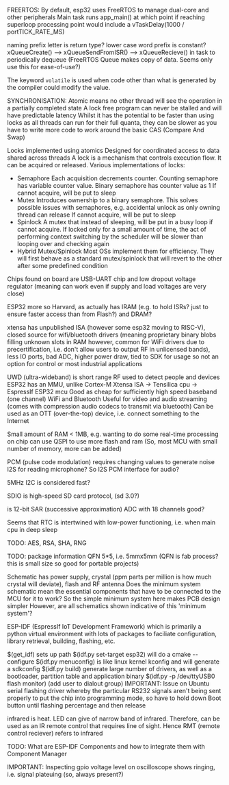 FREERTOS:
By default, esp32 uses FreeRTOS to manage dual-core and other peripherals
Main task runs app_main() at which point if reaching superloop processing point
would include a vTaskDelay(1000 / portTICK_RATE_MS) 

naming prefix letter is return type?
lower case word prefix is constant?
xQueueCreate() --> xQueueSendFromISR() --> xQueueRecieve() in task to periodically dequeue
(FreeRTOS Queue makes copy of data. Seems only use this for ease-of-use?)

The keyword `volatile` is used when code other than what is generated by the compiler could modify the value.

SYNCHRONISATION:
Atomic means no other thread will see the operation in a partially completed state
A lock free program can never be stalled and will have predictable latency
Whilst it has the potential to be faster than using locks as all threads can run for their full quanta,
they can be slower as you have to write more code to work around the basic CAS (Compare And Swap)

Locks implemented using atomics
Designed for coordinated access to data shared across threads 
A lock is a mechanism that controls execution flow. 
It can be acquired or released.
Various implementations of locks:
* Semaphore
  Each acquisition decrements counter.
  Counting semaphore has variable counter value.
  Binary semaphore has counter value as 1
  If cannot acquire, will be put to sleep 
* Mutex 
  Introduces ownership to a binary semaphore. 
  This solves possible issues with semaphores, e.g. accidental unlock as only owning thread can release
  If cannot acquire, will be put to sleep 
* Spinlock
  A mutex that instead of sleeping, will be put in a busy loop if cannot acquire. 
  If locked only for a small amount of time, the act of performing context switching by the scheduler will be slower than looping over and checking again
* Hybrid Mutex/Spinlock
  Most OSs implement them for efficiency.
  They will first behave as a standard mutex/spinlock that will revert to the other after some predefined condition


Chips found on board are USB-UART chip and low dropout voltage regulator (meaning can work even if supply and load voltages are very close)

ESP32 more so Harvard, as actually has IRAM (e.g. to hold ISRs? just to ensure faster access than from Flash?) and DRAM?

xtensa has unpublished ISA (however some esp32 moving to RISC-V), 
closed source for wifi/bluetooth drivers (meaning proprietary binary blobs filling unknown slots in RAM
however, common for WiFi drivers due to precertification, i.e. don't allow users to output RF in unlicensed bands), 
less IO ports, bad ADC, higher power draw, tied to SDK for usage
so not an option for control or most industrial applications


UWD (ultra-wideband) is short range RF used to detect people and devices
ESP32 has an MMU, unlike Cortex-M
Xtensa ISA -> Tensilica cpu -> EspressIf ESP32 mcu
Good as cheap for sufficiently high speed baseband (one channel) WiFi and Bluetooth
Useful for video and audio streaming (comes with compression audio codecs to transmit via bluetooth)
Can be used as an OTT (over-the-top) device, i.e. connect something to the Internet

Small amount of RAM < 1MB, e.g. wanting to do some real-time processing on chip can use QSPI to use more flash and ram
(So, most MCU with small number of memory, more can be added)

PCM (pulse code modulation) requires changing values to generate noise
I2S for reading microphone? So I2S PCM interface for audio?

5MHz I2C is considered fast?

SDIO is high-speed SD card protocol, (sd 3.0?)

is 12-bit SAR (successive approximation) ADC with 18 channels good?

Seems that RTC is intertwined with low-power functioning, i.e. when main cpu in deep sleep

TODO: AES, RSA, SHA, RNG

TODO: package information QFN 5*5, i.e. 5mmx5mm (QFN is fab process? this is small size so good for portable projects)

Schematic has power supply, crystal (ppm parts per million is how much crystal will deviate), flash and RF antenna 
Does the minimum system schematic mean the essential components that have to be connected to the MCU for it to work? 
So the simple minimum system here makes PCB design simpler
However, are all schematics shown indicative of this 'minimum system'?

ESP-IDF (EspressIf IoT Development Framework) which is primarily a python virtual environment with lots of packages
to faciliate configuration, library retrieval, building, flashing, etc.

$(get_idf) sets up path
$(idf.py set-target esp32) will do a cmake --configure
$(idf.py menuconfig) is like linux kernel kconfig and will generate a sdkconfig
$(idf.py build) generate large number of drivers, as well as a bootloader, partition table and application binary 
$(idf.py -p /dev/ttyUSB0 flash monitor) (add user to dialout group)
IMPORTANT: Issue on Ubuntu serial flashing driver whereby the particular RS232 signals aren't being sent properly to
put the chip into programming mode, so have to hold down Boot button until flashing percentage and then release

infrared is heat. LED can give of narrow band of infrared.
Therefore, can be used as an IR remote control that requires line of sight.
Hence RMT (remote control reciever) refers to infrared

TODO: What are ESP-IDF Components and how to integrate them with Component Manager

IMPORTANT: Inspecting gpio voltage level on oscilloscope shows ringing, i.e. signal plateuing (so, always present?)

